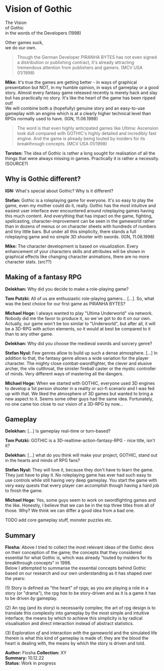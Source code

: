 # Vision of Gothic

<p class="blood-bg">
    <span class="gianttext">
        The Vision<br> 
        of Gothic<br>
    </span>
    in the words of the Developers (1998)
</p>

<p class="suptext">
  Other games suck,<br> 
  we do our own.
</p>

> Though the German Developer PIRANHA BYTES has not even signed a distribution or publishing contract, it's already attracting tremendous attention from publishers and gamers. (MCV USA 01/1998)

**Mike:** It's true the games are getting better - in ways of graphical presentation but NOT, in my humble opinion, in ways of gameplay or a good story. Almost every fantasy game released recently is merely hack and slay but has practically no story. It's like the heart of the game has been ripped out!  
We will combine both a (hopefully) <span class="demonic">genuine story</span> and an <span class="demonic">easy-to-use</span> gameplay with an engine which is at a clearly higher technical level than RPGs normally used to have. (IGN, 11.06.1998)

> The word is that even highly anticipated games like Ultima: Ascension look dull compared with GOTHIC's highly detailed and incredibly fast engine. And the game is already being touted by insiders for its breakthrough concepts. (MCV USA 01/1998)

**Torsten:** The idea of Gothic is rather a long sought for realisation of all the things that were always missing in games. Practically it is rather a necessity. (SOURCE?)

<!--**Torsten:** Die Idee zu Gothic ist eher eine langersehnte Umsetzung all der Dinge die immer in Spielen gefehlt haben. Praktisch also eher eine Notwenigkeit.-->


## Why is Gothic different?

**IGN:** What's special about Gothic? Why is it different?

**Stefan:** Gothic is a roleplaying game for everyone. It's so <span class="demonic">easy</span> to play the game, even my mother could do it, really. Gothic has the most intuitive and <span class="demonic">easiest</span> user interface ever encountered around roleplaying games having this much content. And everything that has impact on the game, fighting, spellcasting, character-improvement can be <span class="demonic">seen</span> in the gameworld rather than in dozens of menus or on character sheets with hundreds of numbers and tiny little bars. But under all this <span class="demonic">simplicity</span>, there stands a full roleplaying game and no simple 3D shooter with swords. (IGN, 11.06.1998)

**Mike:** The character development is based on <span class="demonic">visualization</span>. Every enhancement of your characters skills and attributes will be shown in graphical effects like changing character animations, there are no more character stats. (src??)


## Making of a fantasy RPG

**Delekhan:** Why did you decide to make a role-playing game?

**Tom Putzki:** All of us are enthusiastic role-playing gamers... [...]. So, what was the best choice for our first game as PIRANHA BYTES?

**Michael Hoge:** I always wanted to play "Ultima Underworld" via network. Nobody did me the favor to produce it, so we´ve got to do it on our own. Actually, our game won't be too similar to "Underworld", but after all, it will be a 3D-RPG with action elements, so it would at best be compared to it than to any other game.

**Delekhan:** Why did you choose the medieval swords and sorcery genre?

**Stefan Nyul:** Few genres allow to build up such a <span class="demonic">dense atmosphere</span>. [...] In addition to that, the fantasy genre allows a wide variation for the player character. The mighty close combat-swordfighter, the clever and elusive archer, the vile cutthroat, the sinister fireball caster or the mystic controller of minds. Very different ways of mastering all the dangers.

**Michael Hoge:** When we started with GOTHIC, everyone used 3D engines to develop a 1st person shooter in a reality or sci-fi scenario and I was fed up with that. We liked the atmosphere of 3D games but wanted to bring a new aspect to it. Seems some other guys had the same idea. Fortunately, no one came too close to our vision of a 3D-RPG by now...


## Gameplay

**Delekhan:** [...] Is gameplay real-time or turn-based?

**Tom Putzki:** GOTHIC is a 3D-realtime-action-fantasy-RPG - nice title, isn't it?

**Delekhan:** [...] what do you think will make your project, GOTHIC, stand out in the hearts and minds of RPG fans?

**Stefan Nyul:** They will love it, because they don't have to learn the game. They just have to play it. No roleplaying game has ever had such <span class="demonic">easy to use</span> controls while still having very deep gameplay. You start the game with very easy quests that every player can accomplish though having a hard job to finish the game. 

**Michael Hoge:** Yes, some guys seem to work on swordfighting games and the like. Honestly, I believe that we can be in the top three titles from all of those. Why? We think we can differ a good idea from a bad one.


TODO add core gameplay stuff, monster puzzles etc.




## Summary

**Flosha:** Above I tried to collect the most relevant ideas of the Gothic devs on their conception of the game; the concepts that they considered essential for what Gothic is, which was already "touted by insiders for its breakthrough concepts" in 1998.  
Below I attempted to summarise the essential concepts behind Gothic based on our research and our own understanding as it has shaped over the years:  

(1) Story is defined as "the heart" of rpgs; as you are playing a role in a story (or "drama"), the rpg <em>has</em> to be story-driven and as it is a game it has to be driven <em>by</em> gameplay.  

(2) An rpg (and its story) is necessarily complex; the art of rpg design is to translate this complexity into gameplay by the most simple and intuitive interface; the means by which to achieve this simplicity is by radical visualisation and direct interaction instead of abstract statistics.  

(3) Exploration <em>of</em> and interaction <em>with</em> the gameworld and the simulated life therein is what this kind of gameplay is made of; they are the blood the heart is dealing with, the means by which the story is driven and told.  


**Author:** Flosha
**Collection:**  XY  
**Summary:** 10.12.22  
**Status:** <span class="changed">Work in progress</span>  


